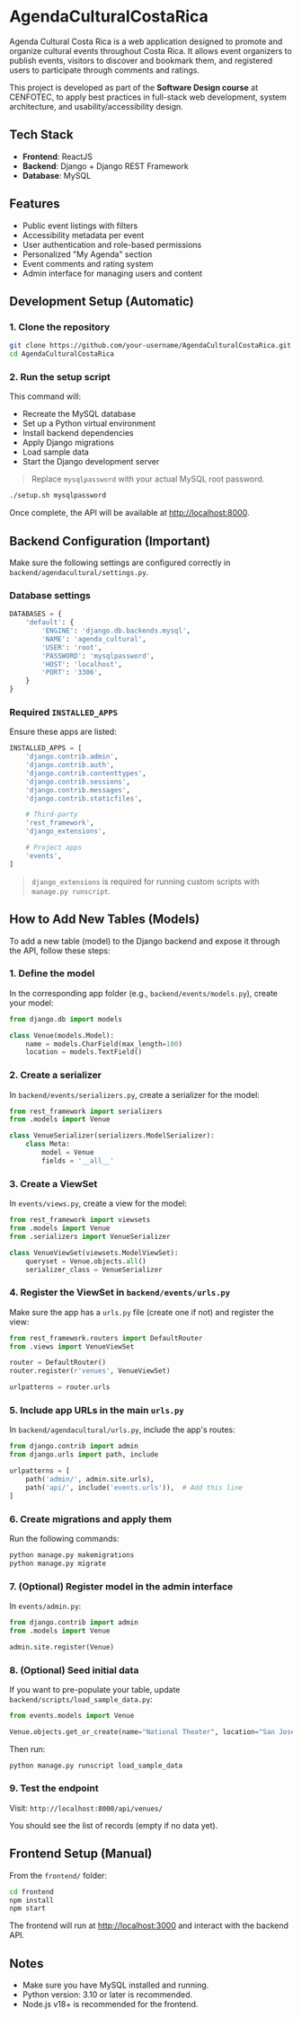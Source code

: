 # AgendaCulturalCostaRica

Agenda Cultural Costa Rica is a web application designed to promote and organize cultural events throughout Costa Rica. It allows event organizers to publish events, visitors to discover and bookmark them, and registered users to participate through comments and ratings.

This project is developed as part of the **Software Design course** at CENFOTEC, to apply best practices in full-stack web development, system architecture, and usability/accessibility design.

## Tech Stack
- **Frontend**: ReactJS
- **Backend**: Django + Django REST Framework
- **Database**: MySQL

## Features
- Public event listings with filters
- Accessibility metadata per event
- User authentication and role-based permissions
- Personalized "My Agenda" section
- Event comments and rating system
- Admin interface for managing users and content

## Development Setup (Automatic)

### 1. Clone the repository
```bash
git clone https://github.com/your-username/AgendaCulturalCostaRica.git
cd AgendaCulturalCostaRica
````

### 2. Run the setup script

This command will:

* Recreate the MySQL database
* Set up a Python virtual environment
* Install backend dependencies
* Apply Django migrations
* Load sample data
* Start the Django development server

> Replace `mysqlpassword` with your actual MySQL root password.

```bash
./setup.sh mysqlpassword
```

Once complete, the API will be available at [http://localhost:8000](http://localhost:8000).

## Backend Configuration (Important)

Make sure the following settings are configured correctly in `backend/agendacultural/settings.py`.

### Database settings

```python
DATABASES = {
    'default': {
        'ENGINE': 'django.db.backends.mysql',
        'NAME': 'agenda_cultural',
        'USER': 'root',
        'PASSWORD': 'mysqlpassword',
        'HOST': 'localhost',
        'PORT': '3306',
    }
}
```

### Required `INSTALLED_APPS`

Ensure these apps are listed:

```python
INSTALLED_APPS = [
    'django.contrib.admin',
    'django.contrib.auth',
    'django.contrib.contenttypes',
    'django.contrib.sessions',
    'django.contrib.messages',
    'django.contrib.staticfiles',

    # Third-party
    'rest_framework',
    'django_extensions',

    # Project apps
    'events',
]
```

> `django_extensions` is required for running custom scripts with `manage.py runscript`.

## How to Add New Tables (Models)

To add a new table (model) to the Django backend and expose it through the API, follow these steps:

### 1. Define the model

In the corresponding app folder (e.g., `backend/events/models.py`), create your model:

```python
from django.db import models

class Venue(models.Model):
    name = models.CharField(max_length=100)
    location = models.TextField()
```

### 2. Create a serializer

In `backend/events/serializers.py`, create a serializer for the model:

```python
from rest_framework import serializers
from .models import Venue

class VenueSerializer(serializers.ModelSerializer):
    class Meta:
        model = Venue
        fields = '__all__'
```

### 3. Create a ViewSet

In `events/views.py`, create a view for the model:

```python
from rest_framework import viewsets
from .models import Venue
from .serializers import VenueSerializer

class VenueViewSet(viewsets.ModelViewSet):
    queryset = Venue.objects.all()
    serializer_class = VenueSerializer
```

### 4. Register the ViewSet in `backend/events/urls.py`

Make sure the app has a `urls.py` file (create one if not) and register the view:

```python
from rest_framework.routers import DefaultRouter
from .views import VenueViewSet

router = DefaultRouter()
router.register(r'venues', VenueViewSet)

urlpatterns = router.urls
```

### 5. Include app URLs in the main `urls.py`

In `backend/agendacultural/urls.py`, include the app's routes:

```python
from django.contrib import admin
from django.urls import path, include

urlpatterns = [
    path('admin/', admin.site.urls),
    path('api/', include('events.urls')),  # Add this line
]
```

### 6. Create migrations and apply them

Run the following commands:

```bash
python manage.py makemigrations
python manage.py migrate
```

### 7. (Optional) Register model in the admin interface

In `events/admin.py`:

```python
from django.contrib import admin
from .models import Venue

admin.site.register(Venue)
```

### 8. (Optional) Seed initial data

If you want to pre-populate your table, update `backend/scripts/load_sample_data.py`:

```python
from events.models import Venue

Venue.objects.get_or_create(name="National Theater", location="San José")
```

Then run:

```bash
python manage.py runscript load_sample_data
```

### 9. Test the endpoint

Visit:
`http://localhost:8000/api/venues/`

You should see the list of records (empty if no data yet).

## Frontend Setup (Manual)

From the `frontend/` folder:

```bash
cd frontend
npm install
npm start
```

The frontend will run at [http://localhost:3000](http://localhost:3000) and interact with the backend API.

## Notes

* Make sure you have MySQL installed and running.
* Python version: 3.10 or later is recommended.
* Node.js v18+ is recommended for the frontend.

